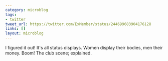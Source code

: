 ```yaml
---
category: microblog
tags:
- twitter
tweet_url: https://twitter.com/ExMember/status/244699683904176128
links: []
layout: microblog
---
```

I figured it out! It's all status displays. Women display their bodies, men their money. Boom! The club scene; explained.
